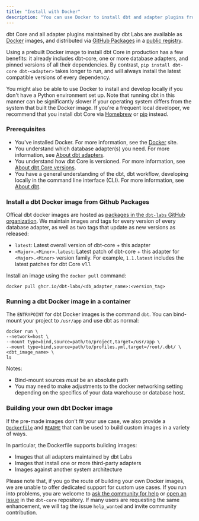 ```yaml
---
title: "Install with Docker"
description: "You can use Docker to install dbt and adapter plugins from the command line."
---
```


dbt Core and all adapter plugins maintained by dbt Labs are available as [Docker](https://docs.docker.com/) images, and distributed via [GitHub Packages](https://docs.github.com/en/packages/learn-github-packages/introduction-to-github-packages) in a [public registry](https://github.com/dbt-labs/dbt-core/pkgs/container/dbt-core).

Using a prebuilt Docker image to install dbt Core in production has a few benefits: it already includes dbt-core, one or more database adapters, and pinned versions of all their dependencies. By contrast, `pip install dbt-core dbt-<adapter>` takes longer to run, and will always install the latest compatible versions of every dependency.

You might also be able to use Docker to install and develop locally if you don't have a Python environment set up. Note that running dbt in this manner can be significantly slower if your operating system differs from the system that built the Docker image. If you're a frequent local developer, we recommend that you install dbt Core via [Homebrew](/docs/core/homebrew-install) or [pip](/docs/core/pip-install) instead.

### Prerequisites
* You've installed Docker. For more information, see the [Docker](https://docs.docker.com/) site.
* You understand which database adapter(s) you need. For more information, see [About dbt adapters](/docs/core/installation#about-dbt-adapters).
* You understand how dbt Core is versioned. For more information, see [About dbt Core versions](/docs/dbt-versions/core).
* You have a general understanding of the dbt, dbt workflow, developing locally in the command line interface (CLI). For more information, see [About dbt](/docs/introduction#how-do-i-use-dbt).

### Install a dbt Docker image from Github Packages

Offical dbt docker images are hosted as [packages in the `dbt-labs` GitHub organization](https://github.com/orgs/dbt-labs/packages?visibility=public). We maintain images and tags for every version of every database adapter, as well as two tags that update as new versions as released:
- `latest`: Latest overall version of dbt-core + this adapter
- `<Major>.<Minor>.latest`: Latest patch of dbt-core + this adapter for `<Major>.<Minor>` version family. For example, `1.1.latest` includes the latest patches for dbt Core v1.1.

Install an image using the `docker pull` command:
```
docker pull ghcr.io/dbt-labs/<db_adapter_name>:<version_tag>
```

### Running a dbt Docker image in a container

The `ENTRYPOINT` for dbt Docker images is the command `dbt`. You can bind-mount your project to `/usr/app` and use dbt as normal:
```
docker run \
--network=host \
--mount type=bind,source=path/to/project,target=/usr/app \
--mount type=bind,source=path/to/profiles.yml,target=/root/.dbt/ \
<dbt_image_name> \
ls
```

Notes:
* Bind-mount sources _must_ be an absolute path
* You may need to make adjustments to the docker networking setting depending on the specifics of your data warehouse or database host.

### Building your own dbt Docker image

If the pre-made images don't fit your use case, we also provide a [`Dockerfile`](https://github.com/dbt-labs/dbt-core/blob/main/docker/Dockerfile) and [`README`](https://github.com/dbt-labs/dbt-core/blob/main/docker/README.md) that can be used to build custom images in a variety of ways.

In particular, the Dockerfile supports building images:
- Images that all adapters maintained by dbt Labs
- Images that install one or more third-party adapters
- Images against another system architecture

Please note that, if you go the route of building your own Docker images, we are unable to offer dedicated support for custom use cases. If you run into problems, you are welcome to [ask the community for help](/community/resources/getting-help) or [open an issue](/community/resources/oss-expectations#issues) in the `dbt-core` repository. If many users are requesting the same enhancement, we will tag the issue `help_wanted` and invite community contribution.
